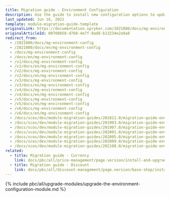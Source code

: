 ```yaml
---
title: Migration guide - Environment Configuration
description: Use the guide to install new configuration options to update project implementations for Spryker compatibility.
last_updated: Jun 16, 2021
template: module-migration-guide-template
originalLink: https://documentation.spryker.com/2021080/docs/mg-environment-config
originalArticleId: 00708858-d760-4e7f-9ad8-b13234e2a9a8
redirect_from:
  - /2021080/docs/mg-environment-config
  - /2021080/docs/en/mg-environment-config
  - /docs/mg-environment-config
  - /docs/en/mg-environment-config
  - /v1/docs/mg-environment-config
  - /v1/docs/en/mg-environment-config
  - /v2/docs/mg-environment-config
  - /v2/docs/en/mg-environment-config
  - /v3/docs/mg-environment-config
  - /v3/docs/en/mg-environment-config
  - /v4/docs/mg-environment-config
  - /v4/docs/en/mg-environment-config
  - /v5/docs/mg-environment-config
  - /v5/docs/en/mg-environment-config
  - /v6/docs/mg-environment-config
  - /v6/docs/en/mg-environment-config
  - /docs/scos/dev/module-migration-guides/201811.0/migration-guide-environment-configuration.html
  - /docs/scos/dev/module-migration-guides/201903.0/migration-guide-environment-configuration.html
  - /docs/scos/dev/module-migration-guides/201907.0/migration-guide-environment-configuration.html
  - /docs/scos/dev/module-migration-guides/202001.0/migration-guide-environment-configuration.html
  - /docs/scos/dev/module-migration-guides/202005.0/migration-guide-environment-configuration.html
  - /docs/scos/dev/module-migration-guides/202009.0/migration-guide-environment-configuration.html
  - /docs/scos/dev/module-migration-guides/202108.0/migration-guide-environment-configuration.html
related:
  - title: Migration guide - Currency
    link: docs/pbc/all/price-management/page.version/install-and-upgrade/upgrade-modules/upgrade-the-currency-module.html
  - title: Migration guide - Discount
    link: docs/pbc/all/discount-management/page.version/base-shop/install-and-upgrade/upgrade-the-discount-module.html
---
```


{% include pbc/all/upgrade-modules/upgrade-the-environment-configuration-module.md %} <!-- To edit, see /_includes/pbc/all/upgrade-modules/upgrade-the-environment-configuration-module.md -->
